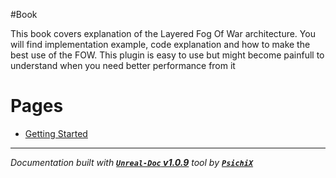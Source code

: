 #Book

This book covers explanation of the Layered Fog Of War architecture. You will find implementation
example, code explanation and how to make the best use of the FOW. This plugin is easy to use but
might become painfull to understand when you need better performance from it

# Pages

- [Getting Started](/book/getting_started.md)

---
_Documentation built with [**`Unreal-Doc` v1.0.9**](https://github.com/PsichiX/unreal-doc) tool by [**`PsichiX`**](https://github.com/PsichiX)_
